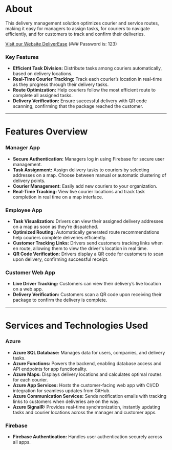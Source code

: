 
# About
This delivery management solution optimizes courier and service routes, making it easy for managers to assign tasks, for couriers to navigate efficiently, and for customers to track and confirm their deliveries.

[Visit our Website DeliverEase](https://pentagon-kangaroo-dn4z.squarespace.com/) (### Password is: 123)


### Key Features
- **Efficient Task Division:** Distribute tasks among couriers automatically, based on delivery locations.
- **Real-Time Courier Tracking:** Track each courier’s location in real-time as they progress through their delivery tasks.
- **Route Optimization:** Help couriers follow the most efficient route to complete all assigned tasks.
- **Delivery Verification:** Ensure successful delivery with QR code scanning, confirming that the package reached the customer.

---

# Features Overview

### Manager App
- **Secure Authentication:** Managers log in using Firebase for secure user management.
- **Task Assignment:** Assign delivery tasks to couriers by selecting addresses on a map. Choose between manual or automatic clustering of delivery points.
- **Courier Management:** Easily add new couriers to your organization.
- **Real-Time Tracking:** View live courier locations and track task completion in real time on a map interface.

### Employee App
- **Task Visualization:** Drivers can view their assigned delivery addresses on a map as soon as they’re dispatched.
- **Optimized Routing:** Automatically generated route recommendations help couriers complete deliveries efficiently.
- **Customer Tracking Links:** Drivers send customers tracking links when en route, allowing them to view the driver's location in real time.
- **QR Code Verification:** Drivers display a QR code for customers to scan upon delivery, confirming successful receipt.

### Customer Web App
- **Live Driver Tracking:** Customers can view their delivery’s live location on a web app.
- **Delivery Verification:** Customers scan a QR code upon receiving their package to confirm the delivery is complete.

---

# Services and Technologies Used

### Azure
- **Azure SQL Database:** Manages data for users, companies, and delivery tasks.
- **Azure Functions:** Powers the backend, enabling database access and API endpoints for app functionality.
- **Azure Maps:** Displays delivery locations and calculates optimal routes for each courier.
- **Azure App Services:** Hosts the customer-facing web app with CI/CD integration for seamless updates from GitHub.
- **Azure Communication Services:** Sends notification emails with tracking links to customers when deliveries are on the way.
- **Azure SignalR:** Provides real-time synchronization, instantly updating tasks and courier locations across the manager and customer apps.

### Firebase
- **Firebase Authentication:** Handles user authentication securely across all apps.